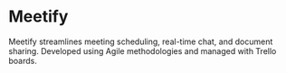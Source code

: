 # Meetify
 Meetify streamlines meeting scheduling, real-time chat, and document sharing. Developed using Agile methodologies and managed with Trello boards.
